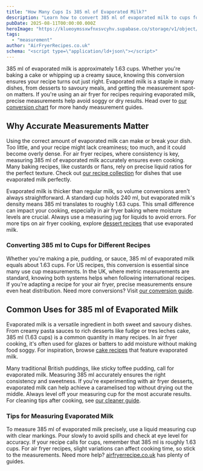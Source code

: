 ```yaml
---
title: "How Many Cups Is 385 ml of Evaporated Milk?"
description: "Learn how to convert 385 ml of evaporated milk to cups for perfect baking and cooking every time. Get accurate measurements now!"
pubDate: 2025-08-11T00:00:00.000Z
heroImage: "https://klueoymssxwfnxsvcyhv.supabase.co/storage/v1/object/public/md/how-many-cups-is-385-ml-evaporated-milk-fb145b48.webp"
tags:
  - "measurement"
author: "AirFryerRecipes.co.uk"
schema: "<script type=\"application/ld+json\"></script>"
---
```


<p>385 ml of evaporated milk is approximately 1.63 cups. Whether you're baking a cake or whipping up a creamy sauce, knowing this conversion ensures your recipe turns out just right. Evaporated milk is a staple in many dishes, from desserts to savoury meals, and getting the measurement spot-on matters. If you're using an air fryer for recipes requiring evaporated milk, precise measurements help avoid soggy or dry results. Head over to <a href=https://www.airfryerrecipe.co.uk/air-fryer-conversion-chart>our conversion chart</a> for more handy measurement guides.</p>

<h2>Why Accurate Measurements Matter</h2>  
<p>Using the correct amount of evaporated milk can make or break your dish. Too little, and your recipe might lack creaminess; too much, and it could become overly dense. For air fryer recipes, where consistency is key, measuring 385 ml of evaporated milk accurately ensures even cooking. Many baking recipes, like custards or flans, rely on precise liquid ratios for the perfect texture. Check out <a href=https://www.airfryerrecipe.co.uk/recipes>our recipe collection</a> for dishes that use evaporated milk perfectly.</p>  

<p>Evaporated milk is thicker than regular milk, so volume conversions aren't always straightforward. A standard cup holds 240 ml, but evaporated milk's density means 385 ml translates to roughly 1.63 cups. This small difference can impact your cooking, especially in air fryer baking where moisture levels are crucial. Always use a measuring jug for liquids to avoid errors. For more tips on air fryer cooking, explore <a href=https://www.airfryerrecipe.co.uk/recipe-category/dessert>dessert recipes</a> that use evaporated milk.</p>  

<h3>Converting 385 ml to Cups for Different Recipes</h3>  
<p>Whether you're making a pie, pudding, or sauce, 385 ml of evaporated milk equals about 1.63 cups. For US recipes, this conversion is essential since many use cup measurements. In the UK, where metric measurements are standard, knowing both systems helps when following international recipes. If you're adapting a recipe for your air fryer, precise measurements ensure even heat distribution. Need more conversions? Visit <a href=https://www.airfryerrecipe.co.uk/air-fryer-conversion-chart>our conversion guide</a>.</p>  

<h2>Common Uses for 385 ml of Evaporated Milk</h2>  
<p>Evaporated milk is a versatile ingredient in both sweet and savoury dishes. From creamy pasta sauces to rich desserts like fudge or tres leches cake, 385 ml (1.63 cups) is a common quantity in many recipes. In air fryer cooking, it's often used for glazes or batters to add moisture without making food soggy. For inspiration, browse <a href=https://www.airfryerrecipe.co.uk/recipe-category/cakes>cake recipes</a> that feature evaporated milk.</p>  

<p>Many traditional British puddings, like sticky toffee pudding, call for evaporated milk. Measuring 385 ml accurately ensures the right consistency and sweetness. If you're experimenting with air fryer desserts, evaporated milk can help achieve a caramelised top without drying out the middle. Always level off your measuring cup for the most accurate results. For cleaning tips after cooking, see <a href=https://www.airfryerrecipe.co.uk/air-fryer-cleaner>our cleaner guide</a>.</p>  

<h3>Tips for Measuring Evaporated Milk</h3>  
<p>To measure 385 ml of evaporated milk precisely, use a liquid measuring cup with clear markings. Pour slowly to avoid spills and check at eye level for accuracy. If your recipe calls for cups, remember that 385 ml is roughly 1.63 cups. For air fryer recipes, slight variations can affect cooking time, so stick to the measurements. Need more help? <a href=https://www.airfryerrecipe.co.uk>airfryerrecipe.co.uk</a> has plenty of guides.</p>